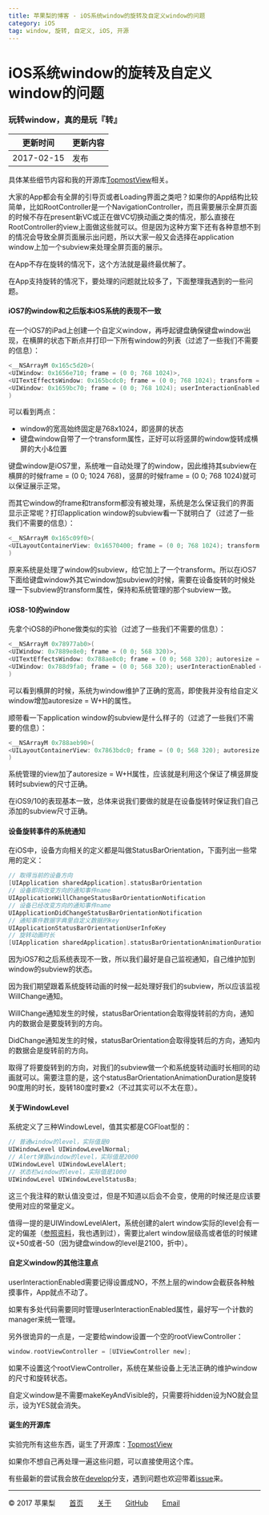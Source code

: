 ```yaml
---
title: 苹果梨的博客 - iOS系统window的旋转及自定义window的问题
category: iOS
tag: window, 旋转, 自定义, iOS, 开源
---
```


# iOS系统window的旋转及自定义window的问题

### 玩转window，真的是玩『转』

| 更新时间       | 更新内容 |
| ---------- | ---- |
| 2017-02-15 | 发布   |

具体某些细节内容和我的开源库[TopmostView](https://github.com/HarrisonXi/TopmostView)相关。

大家的App都会有全屏的引导页或者Loading界面之类吧？如果你的App结构比较简单，比如RootController是一个NavigationController，而且需要展示全屏页面的时候不存在present新VC或正在做VC切换动画之类的情况，那么直接在RootController的view上面做这些就可以。但是因为这种方案下还有各种意想不到的情况会导致全屏页面展示出问题，所以大家一般又会选择在application window上加一个subview来处理全屏页面的展示。

在App不存在旋转的情况下，这个方法就是最终最优解了。

在App支持旋转的情况下，要处理的问题就比较多了，下面整理我遇到的一些问题。

#### iOS7的window和之后版本iOS系统的表现不一致

在一个iOS7的iPad上创建一个自定义window，再呼起键盘确保键盘window出现，在横屏的状态下断点并打印一下所有window的列表（过滤了一些我们不需要的信息）：

```objective-c
<__NSArrayM 0x165c5d20>(
<UIWindow: 0x1656e710; frame = (0 0; 768 1024)>,
<UITextEffectsWindow: 0x165bcdc0; frame = (0 0; 768 1024); transform = [0, 1, -1, 0, -128, 128]>,
<UIWindow: 0x1659bc70; frame = (0 0; 768 1024); userInteractionEnabled = NO>,
)
```

可以看到两点：

- window的宽高始终固定是768x1024，即竖屏的状态
- 键盘window自带了一个transform属性，正好可以将竖屏的window旋转成横屏的大小&位置

键盘window是iOS7里，系统唯一自动处理了的window，因此维持其subview在横屏的时候frame = (0 0; 1024 768)，竖屏的时候frame = (0 0; 768 1024)就可以保证展示正常。

而其它window的frame和transform都没有被处理，系统是怎么保证我们的界面显示正常呢？打印application window的subview看一下就明白了（过滤了一些我们不需要的信息）：

```objective-c
<__NSArrayM 0x165c09f0>(
<UILayoutContainerView: 0x16570400; frame = (0 0; 768 1024); transform = [0, 1, -1, 0, 0, 0]; autoresize = W+H;>
)
```

原来系统是处理了window的subview，给它加上了一个transform。所以在iOS7下面给键盘window外其它window加subview的时候，需要在设备旋转的时候处理一下subview的transform属性，保持和系统管理的那个subview一致。

#### iOS8-10的window

先拿个iOS8的iPhone做类似的实验（过滤了一些我们不需要的信息）：

```objective-c
<__NSArrayM 0x78977ab0>(
<UIWindow: 0x7889e8e0; frame = (0 0; 568 320)>,
<UITextEffectsWindow: 0x788ae8c0; frame = (0 0; 568 320); autoresize = W+H>,
<UIWindow: 0x788d9fa0; frame = (0 0; 568 320); userInteractionEnabled = NO>
)
```

可以看到横屏的时候，系统为window维护了正确的宽高，即使我并没有给自定义window增加autoresize = W+H的属性。

顺带看一下application window的subview是什么样子的（过滤了一些我们不需要的信息）：

```objective-c
<__NSArrayM 0x788aeb90>(
<UILayoutContainerView: 0x7863bdc0; frame = (0 0; 568 320); autoresize = W+H>
)
```

系统管理的view加了autoresize = W+H属性，应该就是利用这个保证了横竖屏旋转时subview的尺寸正确。

在iOS9/10的表现基本一致，总体来说我们要做的就是在设备旋转时保证我们自己添加的subview尺寸正确。

#### 设备旋转事件的系统通知

在iOS中，设备方向相关的定义都是叫做StatusBarOrientation，下面列出一些常用的定义：

```objective-c
// 取得当前的设备方向
[UIApplication sharedApplication].statusBarOrientation
// 设备即将改变方向的通知事件name
UIApplicationWillChangeStatusBarOrientationNotification
// 设备已经改变方向的通知事件name
UIApplicationDidChangeStatusBarOrientationNotification
// 通知事件数据字典里自定义数据的key
UIApplicationStatusBarOrientationUserInfoKey
// 旋转动画时长
[UIApplication sharedApplication].statusBarOrientationAnimationDuration
```

因为iOS7和之后系统表现不一致，所以我们最好是自己监视通知，自己维护加到window的subview的状态。

因为我们期望跟着系统旋转动画的时候一起处理好我们的subview，所以应该监视WillChange通知。

WillChange通知发生的时候，statusBarOrientation会取得旋转前的方向，通知内的数据会是要旋转到的方向。

DidChange通知发生的时候，statusBarOrientation会取得旋转后的方向，通知内的数据会是旋转前的方向。

取得了将要旋转到的方向，对我们的subview做一个和系统旋转动画时长相同的动画就可以。需要注意的是，这个statusBarOrientationAnimationDuration是旋转90度用的时长，旋转180度时要x2（不过其实可以不太在意）。

#### 关于WindowLevel

系统定义了三种WindowLevel，值其实都是CGFloat型的：

```objective-c
// 普通window的level，实际值是0
UIWindowLevel UIWindowLevelNormal;
// Alert弹窗window的level，实际值是2000
UIWindowLevel UIWindowLevelAlert;
// 状态栏window的level，实际值是1000
UIWindowLevel UIWindowLevelStatusBa;
```

这三个我注释的默认值没变过，但是不知道以后会不会变，使用的时候还是应该要使用对应的常量定义。

值得一提的是UIWindowLevelAlert，系统创建的alert window实际的level会有一定的偏差（[参照资料](https://stackoverflow.com/questions/15422898/how-to-show-a-uiwindow-over-the-keyboard-but-under-a-uialertview)，我也遇到过），需要比alert window层级高或者低的时候建议+50或者-50（因为键盘window的level是2100，折中）。

#### 自定义window的其他注意点

userInteractionEnabled需要记得设置成NO，不然上层的window会截获各种触摸事件，App就点不动了。

如果有多处代码需要同时管理userInteractionEnabled属性，最好写一个计数的manager来统一管理。

另外很诡异的一点是，一定要给window设置一个空的rootViewController：

```objective-c
window.rootViewController = [UIViewController new];
```

如果不设置这个rootViewController，系统在某些设备上无法正确的维护window的尺寸和旋转状态。

自定义window是不需要makeKeyAndVisible的，只需要将hidden设为NO就会显示，设为YES就会消失。

#### 诞生的开源库

实验完所有这些东西，诞生了开源库：[TopmostView](https://github.com/HarrisonXi/TopmostView)

如果你不想自己再处理一遍这些问题，可以直接使用这个库。

有些最新的尝试我会放在[develop](https://github.com/HarrisonXi/TopmostView/tree/develop)分支，遇到问题也欢迎带着[issue](https://github.com/HarrisonXi/TopmostView/issues)来。

------

© 2017 苹果梨　　[首页](/)　　[关于](/about.html)　　[GitHub](https://github.com/HarrisonXi)　　[Email](mailto:gpra8764@gmail.com)
